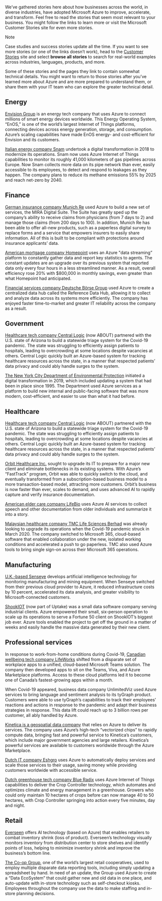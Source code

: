 We’ve gathered stories here about how businesses across the world, in diverse industries, have adopted Microsoft Azure to improve, accelerate, and transform. Feel free to read the stories that seem most relevant to your business. You might follow the links to learn more or visit the Microsoft Customer Stories site for even more stories.

> [!NOTE]
> Case studies and success stories update all the time. If you want to see more stories (or one of the links doesn’t work), head to the [Customer Stories](https://customers.microsoft.com?azure-portal=true) site and select **browse all stories** to search for real-world examples across industries, languages, products, and more.

Some of these stories and the pages they link to contain somewhat technical details. You might want to return to those stories after you’ve learned more about Azure and are more prepared to understand them, or share them with your IT team who can explore the greater technical detail.

## Energy

[Envision Group](https://www.youtube.com/watch?v=LMGNhv7Ud2o?azure-portal=true) is an energy tech company that uses Azure to connect millions of smart energy devices worldwide. This Energy Operating System, “EnOS,” is one of the world’s largest Internet of Things platforms, connecting devices across energy generation, storage, and consumption. Azure’s scaling capabilities have made EnOS energy- and cost-efficient for Envision and its customers.

[Italian energy company Snam](https://customers.microsoft.com/story/1551259440852424089-snam-energy-azure-en-italy?azure-portal=true) undertook a digital transformation in 2018 to modernize its operations. Snam now uses Azure Internet of Things capabilities to monitor its roughly 41,000 kilometers of gas pipelines across Europe. Now Snam collects more data on its pipe network than ever, easily accessible to its employees, to detect and respond to leakages as they happen. The company plans to reduce its methane emissions 55% by 2025 and reach net-zero by 2040.

## Finance

[German insurance company Munich Re](https://customers.microsoft.com/story/836291-munich-re-insurance-azure-cosmos-db?azure-portal=true) used Azure to build a new set of services, the MIRA Digital Suite. The Suite has greatly sped up the company’s ability to receive claims from physicians (from 7 days to 2) and manage those claims (from 200 days to 100). In addition, Munich Re has been able to offer all-new products, such as a paperless digital survey to replace forms and a service that empowers insurers to easily share information. All of this is built to be compliant with protections around insurance applicants’ data.

[American mortgage company Homepoint](https://customers.microsoft.com/story/1427700939507289839-confluent-homepoint-customer-success-story-azure-us?azure-portal=true) uses an Azure "data streaming” platform to constantly gather data and report key statistics to agents. The constant updates are an upgrade over its previous system that reported data only every four hours in a less streamlined manner. As a result, overall efficiency rose 20% with $800,000 in monthly savings, even greater than what Homepoint had anticipated.

[Financial services company Deutsche Börse Group](https://customers.microsoft.com/story/1481264036149964884-deutsche-borse-ag-banking-capital-markets?azure-portal=true) used Azure to create a centralized data hub called the Reference Data Hub, allowing it to collect and analyze data across its systems more efficiently. The company has enjoyed faster time-to-market and greater IT reliability across the company as a result.

## Government

[Healthcare tech company Central Logic](https://www.youtube.com/watch?v=ytihDQVB_uM?azure-portal=true) (now ABOUT) partnered with the U.S. state of Arizona to build a statewide triage system for the Covid-19 pandemic. The state was struggling to efficiently assign patients to hospitals, leading to overcrowding at some locations despite vacancies at others. Central Logic quickly built an Azure-based system for tracking healthcare resources across the state, in a manner that respected patients’ data privacy and could ably handle surges to the system.

[The New York City Department of Environmental Protection](https://customers.microsoft.com/story/1562106992085583231-new-york-city-department-of-environmental-protection-government-dynamics-365?azure-portal=true) initiated a digital transformation in 2019, which included updating a system that had been in place since 1995. The Department used Azure services as a platform to build new internal and public-facing software that was more modern, cost-efficient, and easier to use than what it had before.

## Healthcare

[Healthcare tech company Central Logic](https://www.youtube.com/watch?v=ytihDQVB_uM?azure-portal=true) (now ABOUT) partnered with the U.S. state of Arizona to build a statewide triage system for the Covid-19 pandemic. The state was struggling to efficiently assign patients to hospitals, leading to overcrowding at some locations despite vacancies at others. Central Logic quickly built an Azure-based system for tracking healthcare resources across the state, in a manner that respected patients’ data privacy and could ably handle surges to the system.

[Orbit Healthcare Inc.](https://customers.microsoft.com/story/1508804455826129737-orbit-healthcare-professional-services-azure-migration?azure-portal=true) sought to upgrade its IT to prepare for a major new client and eliminate bottlenecks in its existing systems. With Azure’s “FastTrack” program, Orbit was able to quickly switch to the cloud, and eventually transformed from a subscription-based business model to a more transaction-based model, attracting more customers. Orbit’s business is now faster than ever, scales to demand, and uses advanced AI to rapidly capture and verify insurance documentation.

[American elder care company LifeBio](https://customers.microsoft.com/story/1549754669016915851-lifebio-professional-services-azure?azure-portal=true) uses Azure AI services to collect speech and other documentation from older individuals and summarize it into a story.

[Malaysian healthcare company TMC Life Sciences Berhad](https://customers.microsoft.com/story/1485915283441941549-tmc-life-sciences-berhad-health-provider-azure-en-malaysia?azure-portal=true) was already looking to upgrade its operations when the Covid-19 pandemic struck in March 2020. The company switched to Microsoft 365, cloud-based software that enabled collaboration under the new, isolated working conditions and accelerated a push to go paperless. TMC also used Azure tools to bring single sign-on across their Microsoft 365 operations.

## Manufacturing

[U.K.-based Senseye](https://customers.microsoft.com/story/1505927244199384495-senseye-partner-professional-services-azure?azure-portal=true) develops artificial intelligence technology for monitoring manufacturing and mining equipment. When Senseye switched from their previous cloud provider to Azure, it reduced infrastructure costs by 10 percent, accelerated its data analysis, and greater visibility to Microsoft-connected customers.

[ShookIOT](https://www.youtube.com/watch?v=Gu1BSMH0EVE?azure-portal=true) (now part of Uptake) was a small data software company serving industrial clients. Azure empowered their small, six-person operation to scale up its operations to serve a Fortune 50 client on ShookIOT’s biggest job ever. Azure tools enabled the project to get off the ground in a matter of weeks and easily handle the massive data generated by their new client.

## Professional services

In response to work-from-home conditions during Covid-19, [Canadian wellbeing tech company LifeWorks](https://customers.microsoft.com/story/1448443264460756880-lifeworks-professional-services-viva-canada?azure-portal=true) shifted from a disparate set of workplace apps to a unified, cloud-based Microsoft Teams solution. The company then developed apps to sit on the Teams, Viva, and Azure Marketplace platforms. Access to these cloud platforms led it to become one of Canada’s fastest-growing apps within a month.

When Covid-19 appeared, business data company UnlimitedViz used Azure services to bring language and sentiment analysis to its tyGraph product. Customers were able to use tyGraph’s capabilities to track their employees’ reactions and actions in response to the pandemic and adapt their business strategies in response. This data lift could reach up to 3 billion rows per customer, all ably handled by Azure.

[Kinetica is a geospatial data company](https://customers.microsoft.com/story/1448416424273714494-kinetica-professional-services-azure-internet-of-things?azure-portal=true) that relies on Azure to deliver its services. The company uses Azure’s high-tech “vectorized chips” to rapidly compute data, bringing fast and powerful service to Kinetica’s customers, which include major government agencies and large retailers. Kinetica’s powerful services are available to customers worldwide through the Azure Marketplace.

[Dutch IT company Eshgro](https://customers.microsoft.com/story/1533179807778642174-eshgro-professional-services-azure?azure-portal=true) uses Azure to automatically deploy services and scale those services to their usage, saving money while providing customers worldwide with accessible service.

[Dutch greenhouse tech company Blue Radix](https://customers.microsoft.com/story/1532065782621026828-blue-radix-professional-services-azure-automation?azure-portal=true) uses Azure Internet of Things capabilities to deliver the Crop Controller technology, which automates and optimizes climate and energy management in a greenhouse. Growers who could only maintain 10 hectares of crops before can now manage 40 to 50 hectares, with Crop Controller springing into action every five minutes, day and night.

## Retail

[Everseen](https://www.youtube.com/watch?v=6YWoFd2T_KQ?azure-portal=true) offers AI technology (based on Azure) that enables retailers to combat inventory shrink (loss of product). Everseen’s technology visually monitors inventory from distribution center to store shelves and identify points of loss, helping to minimize inventory shrink and improve the business’s bottom line.

[The Co-op Group](https://customers.microsoft.com/story/1518703641748900727-coop-retailer?azure-portal=true), one of the world’s largest retail cooperatives, used to employ multiple disparate data reporting tools, including simply updating a spreadsheet by hand. In need of an update, the Group used Azure to create a “Data EcoSystem” that could gather new and old data in one place, and auto-update with in-store technology such as self-checkout kiosks. Employees throughout the company use the data to make staffing and in-store planning decisions.


